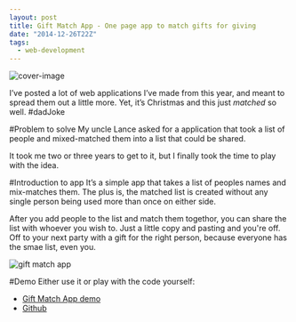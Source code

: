 ```yaml
---
layout: post
title: Gift Match App - One page app to match gifts for giving
date: "2014-12-26T22Z"
tags:
  - web-development
---
```


![cover-image](/content/images/2014/12/giftmatch-app.png)

I’ve posted a lot of web applications I’ve made from this year, and meant to spread them out a little more. Yet, it’s Christmas and this just _matched_ so well. #dadJoke

#Problem to solve
My uncle Lance asked for a application that took a list of people and mixed-matched them into a list that could be shared.

It took me two or three years to get to it, but I finally took the time to play with the idea.

#Introduction to app
It’s a simple app that takes a list of peoples names and mix-matches them. The plus is, the matched list is created without any single person being used more than once on either side.

After you add people to the list and match them togethor, you can share the list with whoever you wish to. Just a little copy and pasting and you're off. Off to your next party with a gift for the right person, because everyone has the smae list, even you.

![gift match app](/content/images/2014/12/giftmatch-app.png)

#Demo
Either use it or play with the code yourself:

- [Gift Match App demo](http://chancesmith.org/project/giftmatch/)
- [Github](https://github.com/chancesmith/chancesmith-site/tree/master/project/giftmatch)
